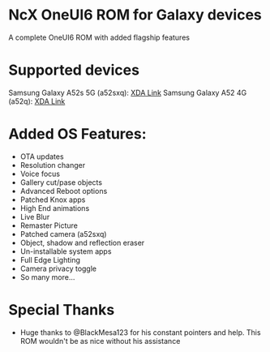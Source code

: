 # NcX OneUI6 ROM for Galaxy devices
A complete OneUI6 ROM with added flagship features

# Supported devices
Samsung Galaxy A52s 5G (a52sxq): [XDA Link](https://xdaforums.com/t/rom-ota-encryption-ncx-oneui-6-rom-sm-a528b.4646417/)
Samsung Galaxy A52 4G (a52q): [XDA Link](https://xdaforums.com/t/rom-ota-encryption-ncx-oneui-6-rom-sm-a525-m-f.4649313/)


# Added OS Features:
- OTA updates
- Resolution changer
- Voice focus
- Gallery cut/pase objects
- Advanced Reboot options
- Patched Knox apps
- High End animations
- Live Blur
- Remaster Picture
- Patched camera (a52sxq)
- Object, shadow and reflection eraser
- Un-installable system apps
- Full Edge Lighting
- Camera privacy toggle
- So many more...

# Special Thanks

- Huge thanks to @BlackMesa123 for his constant pointers and help. This ROM wouldn't be as nice without his assistance
